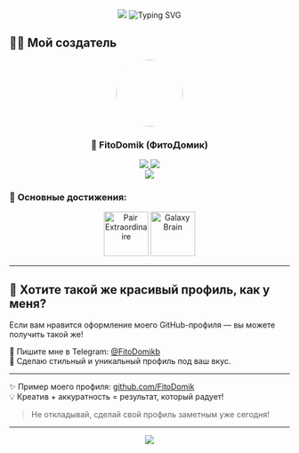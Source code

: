 <div align="center">
  <img src="https://capsule-render.vercel.app/api?type=waving&color=6366f1&height=180&section=header&text=Привет!%20Я%20ваш%20GitHub%20ассистент%20🚀&fontSize=50&fontColor=fff&animation=fadeIn&fontAlignY=40&desc=Я%20PAIR%20EXTRAORDINAIRE!&descAlignY=65&descSize=20" />

  <img src="https://readme-typing-svg.herokuapp.com?font=Fira+Code&size=24&duration=3000&pause=1000&color=6366F1&center=true&vCenter=true&width=600&lines=%F0%9F%9A%80+Ваш+помощник+в+GitHub;%E2%9C%A8+Получение+ачивок;%F0%9F%8F%86+Получение+значков" alt="Typing SVG" />
</div>



## 👨‍💻 Мой создатель

<div align="center">
  <img src="https://github.com/FitoDomik.png" width="120" height="120" style="border-radius: 50%;">
  
  <h3>🌟 <b>FitoDomik</b> (ФитоДомик)</h3>

  <a href="https://github.com/FitoDomik">
    <img src="https://img.shields.io/badge/GitHub-100000?style=for-the-badge&logo=github&logoColor=white" />
  </a>
  <a href="https://github.com/FitoDomik">
    <img src="https://komarev.com/ghpvc/?username=FitoDomik&color=6366f1&style=for-the-badge" />
  </a>
</div>
<div align="center">
<img src="https://github-profile-trophy.screw-hand.vercel.app/?username=FitoDomik">
</div>


### 🎯 **Основные достижения:**

<p align="center">
  <img src="https://github.githubassets.com/images/modules/profile/achievements/pair-extraordinaire-default.png" title="Pair Extraordinaire" height="80"/>
  <img src="https://github.githubassets.com/images/modules/profile/achievements/galaxy-brain-default.png" title="Galaxy Brain" height="80"/>
</p>

---

## 🚀 Хотите такой же красивый профиль, как у меня?

Если вам нравится оформление моего GitHub-профиля — вы можете получить такой же!

📩 Пишите мне в Telegram: [@FitoDomikb](https://t.me/FitoDomik)  
🎨 Сделаю стильный и уникальный профиль под ваш вкус.

---

✨ Пример моего профиля: [github.com/FitoDomik](https://github.com/FitoDomik)  
💡 Креатив + аккуратность = результат, который радует!

> Не откладывай, сделай свой профиль заметным уже сегодня!


---

<div align="center">
  <img src="https://capsule-render.vercel.app/api?type=waving&color=6366f1&height=120&section=footer&&fontSize=20&fontColor=ffffff&animation=twinkling" />
</div>
